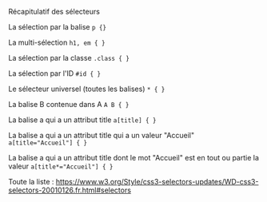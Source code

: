 Récapitulatif des sélecteurs

La sélection par la balise
`p {}`

La multi-sélection
`h1, em { }` 

La sélection par la classe
`.class { }` 

La sélection par l'ID
`#id { }` 

Le sélecteur universel (toutes les balises)
`* { }` 

La balise B contenue dans A
`A B { }` 

La balise a qui a un attribut title
`a[title] { }` 

La balise a qui a un attribut title qui a un valeur "Accueil"
`a[title="Accueil"] { }` 

La balise a qui a un attribut title dont le mot "Accueil" est en tout ou partie la valeur
`a[title*="Accueil"] { }` 

Toute la liste : https://www.w3.org/Style/css3-selectors-updates/WD-css3-selectors-20010126.fr.html#selectors